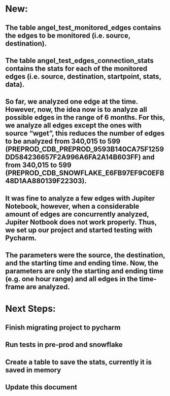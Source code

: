 # New:

## The table angel_test_monitored_edges contains the edges to be monitored (i.e. source, destination).
## The table angel_test_edges_connection_stats contains the stats for each of the monitored edges (i.e. source, destination, startpoint, stats, data).
## So far, we analyzed one edge at the time. However, now, the idea now is to analyze all possible edges in the range of 6 months. For this, we analyze all edges except the ones with source “wget”, this reduces the number of edges to be analyzed from 340,015 to 599 (PREPROD_CDB_PREPROD_9593B140CA75F1259DD584236657F2A996A6FA2A14B603FF) and from 340,015 to 599 (PREPROD_CDB_SNOWFLAKE_E6FB97EF9C0EFB48D1AA880139F22303).
## It was fine to analyze a few edges with Jupiter Notebook, however, when a considerable amount of edges are concurrently analyzed, Jupiter Notbook does not work properly. Thus, we set up our project and started testing with Pycharm.
## The parameters were the source, the destination, and the starting time and ending time. Now, the parameters are only the starting and ending time (e.g. one hour range) and all edges in the time-frame are analyzed.


# Next Steps:

## Finish migrating project to pycharm
## Run tests in pre-prod and snowflake
## Create a table to save the stats, currently it is saved in memory
## Update this document
